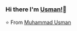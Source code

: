 ### Hi there I'm [Usman!](https://usmanwahyu.site)👋

⭐️ From [Muhammad Usman](https://github.com/usmanwahyuhp)

